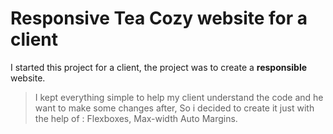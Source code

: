 # **Responsive** Tea Cozy website for a client

I started this project for a client, the project was to create a **responsible** website. 

> I kept everything simple to help my client understand the code and he want to make some changes after, So i decided to create it just with the help of : Flexboxes, Max-width Auto Margins.
